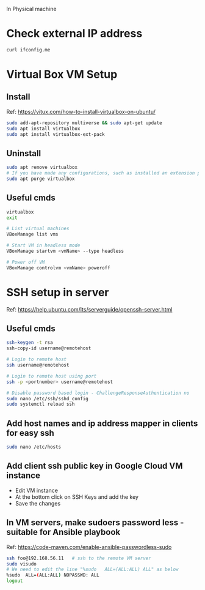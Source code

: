 In Physical machine

# Check external IP address
```bash
curl ifconfig.me
```

# Virtual Box VM Setup

## Install
Ref: https://vitux.com/how-to-install-virtualbox-on-ubuntu/

```bash
sudo add-apt-repository multiverse && sudo apt-get update
sudo apt install virtualbox
sudo apt install virtualbox-ext-pack
```

## Uninstall
```bash
sudo apt remove virtualbox
# If you have made any configurations, such as installed an extension package, you can remove VirtualBox and all those by using the following command:
sudo apt purge virtualbox
```

## Useful cmds
```bash
virtualbox
exit

# List virtual machines
VBoxManage list vms

# Start VM in headless mode
VBoxManage startvm <vmName> --type headless

# Power off VM
VBoxManage controlvm <vmName> poweroff
```

# SSH setup in server
Ref: https://help.ubuntu.com/lts/serverguide/openssh-server.html

## Useful cmds
```bash
ssh-keygen -t rsa
ssh-copy-id username@remotehost

# Login to remote host
ssh username@remotehost

# Login to remote host using port
ssh -p <portnumber> username@remotehost

# Disable password based login - ChallengeResponseAuthentication no
sudo nano /etc/ssh/sshd_config
sudo systemctl reload ssh
```

## Add host names and ip address mapper in clients for easy ssh

```bash
sudo nano /etc/hosts
```

## Add client ssh public key in **Google Cloud VM** instance
- Edit VM instance
- At the bottom click on SSH Keys and add the key
- Save the changes

## In VM servers, make sudoers password less - suitable for Ansible playbook
Ref: https://code-maven.com/enable-ansible-passwordless-sudo

```bash
ssh foo@192.168.56.11   # ssh to the remote VM server
sudo visudo
# We need to edit the line "%sudo   ALL=(ALL:ALL) ALL" as below
%sudo  ALL=(ALL:ALL) NOPASSWD: ALL
logout
```